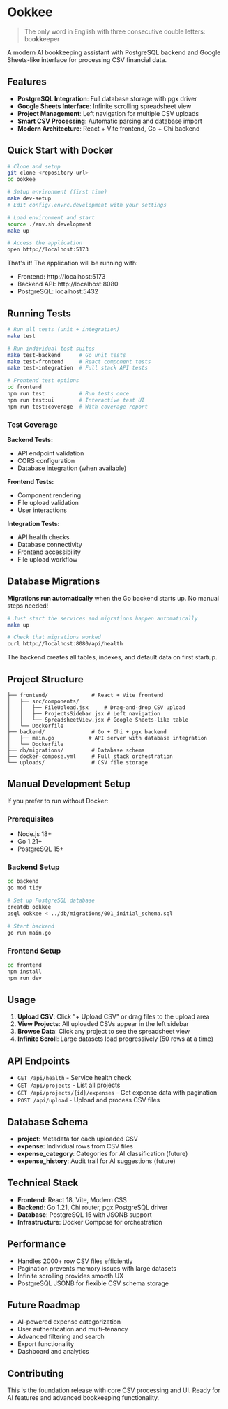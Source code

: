 # Ookkee

> The only word in English with three consecutive double letters: bo**okk**eeper

A modern AI bookkeeping assistant with PostgreSQL backend and Google Sheets-like interface for processing CSV financial data.

## Features

- **PostgreSQL Integration**: Full database storage with pgx driver
- **Google Sheets Interface**: Infinite scrolling spreadsheet view
- **Project Management**: Left navigation for multiple CSV uploads
- **Smart CSV Processing**: Automatic parsing and database import
- **Modern Architecture**: React + Vite frontend, Go + Chi backend

## Quick Start with Docker

```bash
# Clone and setup
git clone <repository-url>
cd ookkee

# Setup environment (first time)
make dev-setup
# Edit config/.envrc.development with your settings

# Load environment and start
source ./env.sh development
make up

# Access the application
open http://localhost:5173
```

That's it! The application will be running with:
- Frontend: http://localhost:5173
- Backend API: http://localhost:8080
- PostgreSQL: localhost:5432

## Running Tests

```bash
# Run all tests (unit + integration)
make test

# Run individual test suites
make test-backend      # Go unit tests
make test-frontend     # React component tests
make test-integration  # Full stack API tests

# Frontend test options
cd frontend
npm run test           # Run tests once
npm run test:ui        # Interactive test UI
npm run test:coverage  # With coverage report
```

### Test Coverage

**Backend Tests:**
- API endpoint validation
- CORS configuration
- Database integration (when available)

**Frontend Tests:**
- Component rendering
- File upload validation
- User interactions

**Integration Tests:**
- API health checks
- Database connectivity
- Frontend accessibility
- File upload workflow

## Database Migrations

**Migrations run automatically** when the Go backend starts up. No manual steps needed!

```bash
# Just start the services and migrations happen automatically
make up

# Check that migrations worked
curl http://localhost:8080/api/health
```

The backend creates all tables, indexes, and default data on first startup.

## Project Structure

```
├── frontend/              # React + Vite frontend
│   ├── src/components/
│   │   ├── FileUpload.jsx     # Drag-and-drop CSV upload
│   │   ├── ProjectsSidebar.jsx # Left navigation
│   │   └── SpreadsheetView.jsx # Google Sheets-like table
│   └── Dockerfile
├── backend/               # Go + Chi + pgx backend
│   ├── main.go           # API server with database integration
│   └── Dockerfile
├── db/migrations/         # Database schema
├── docker-compose.yml     # Full stack orchestration
└── uploads/               # CSV file storage
```

## Manual Development Setup

If you prefer to run without Docker:

### Prerequisites
- Node.js 18+
- Go 1.21+
- PostgreSQL 15+

### Backend Setup
```bash
cd backend
go mod tidy

# Set up PostgreSQL database
creatdb ookkee
psql ookkee < ../db/migrations/001_initial_schema.sql

# Start backend
go run main.go
```

### Frontend Setup
```bash
cd frontend
npm install
npm run dev
```

## Usage

1. **Upload CSV**: Click "+ Upload CSV" or drag files to the upload area
2. **View Projects**: All uploaded CSVs appear in the left sidebar
3. **Browse Data**: Click any project to see the spreadsheet view
4. **Infinite Scroll**: Large datasets load progressively (50 rows at a time)

## API Endpoints

- `GET /api/health` - Service health check
- `GET /api/projects` - List all projects
- `GET /api/projects/{id}/expenses` - Get expense data with pagination
- `POST /api/upload` - Upload and process CSV files

## Database Schema

- **project**: Metadata for each uploaded CSV
- **expense**: Individual rows from CSV files
- **expense_category**: Categories for AI classification (future)
- **expense_history**: Audit trail for AI suggestions (future)

## Technical Stack

- **Frontend**: React 18, Vite, Modern CSS
- **Backend**: Go 1.21, Chi router, pgx PostgreSQL driver
- **Database**: PostgreSQL 15 with JSONB support
- **Infrastructure**: Docker Compose for orchestration

## Performance

- Handles 2000+ row CSV files efficiently
- Pagination prevents memory issues with large datasets
- Infinite scrolling provides smooth UX
- PostgreSQL JSONB for flexible CSV schema storage

## Future Roadmap

- AI-powered expense categorization
- User authentication and multi-tenancy
- Advanced filtering and search
- Export functionality
- Dashboard and analytics

## Contributing

This is the foundation release with core CSV processing and UI. Ready for AI features and advanced bookkeeping functionality.
